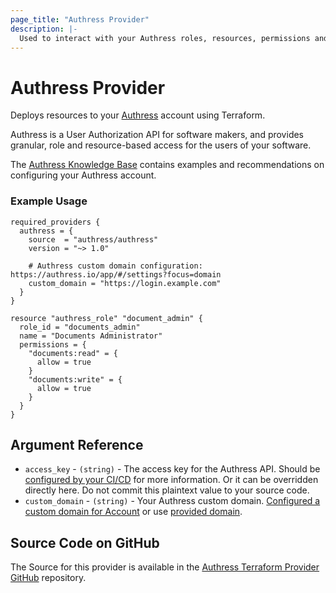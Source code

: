 ```yaml
---
page_title: "Authress Provider"
description: |-
  Used to interact with your Authress roles, resources, permissions and APIs.
---
```


# Authress Provider

Deploys resources to your [Authress](https://authress.io) account using Terraform.

Authress is a User Authorization API for software makers, and provides granular, role and resource-based access for the users of your software.

The [Authress Knowledge Base](https://authress.io/knowledge-base/docs/category/introduction) contains examples and recommendations on configuring your Authress account.

### Example Usage

```hcl
required_providers {
  authress = {
    source  = "authress/authress"
    version = "~> 1.0"

    # Authress custom domain configuration: https://authress.io/app/#/settings?focus=domain
    custom_domain = "https://login.example.com"
  }
}

resource "authress_role" "document_admin" {
  role_id = "documents_admin"
  name = "Documents Administrator"
  permissions = {
    "documents:read" = {
      allow = true
    }
    "documents:write" = {
      allow = true
    }
  }
}
```

## Argument Reference

- `access_key` - `(string)` - The access key for the Authress API. Should be [configured by your CI/CD](https://authress.io/knowledge-base/docs/category/cicd) for more information. Or it can be overridden directly here. Do not commit this plaintext value to your source code.
- `custom_domain` - `(string)` - Your Authress custom domain. [Configured a custom domain for Account](https://authress.io/app/#/settings?focus=domain) or use [provided domain](https://authress.io/app/#/api?route=overview).

## Source Code on GitHub
The Source for this provider is available in the [Authress Terraform Provider GitHub](https://github.com/Authress/terraform-provider-authress) repository.